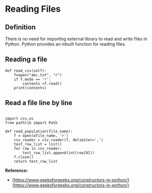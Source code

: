 # Reading Files
## Definition
There is no need for importing external library to read and write files in Python.  Python provides an inbuilt function for reading files.

## Reading a file

```
def read_csv(self):
    f=open("abc.txt", "r")
	if f.mode == 'r':
		contents =f.read()
	print(contents)
```

## Read a file line by line

```

import csv,os
from pathlib import Path

def read_population(file_name):
    f = open(afile_name, 'r')
    csv_reader = csv.reader(f, delimiter=',')
    test_row_list = list()
    for row in csv_reader:
        test_row_list.append(int(row[0]))
    f.close()
    return test_row_list
```

**Reference:**
- [https://www.geeksforgeeks.org/constructors-in-python/](https://www.geeksforgeeks.org/constructors-in-python/)